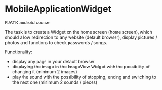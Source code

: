 # MobileApplicationWidget
PJATK android course

The task is to create a Widget on the home screen (home screen), which should allow redirection to any website (default browser), display pictures / photos and functions to check passwords / songs.

Functionality:
- display any page in your default browser
- displaying the image in the ImageView Widget with the possibility of changing it (minimum 2 images)
- play the sound with the possibility of stopping, ending and switching to the next one (minimum 2 sounds / pieces)

